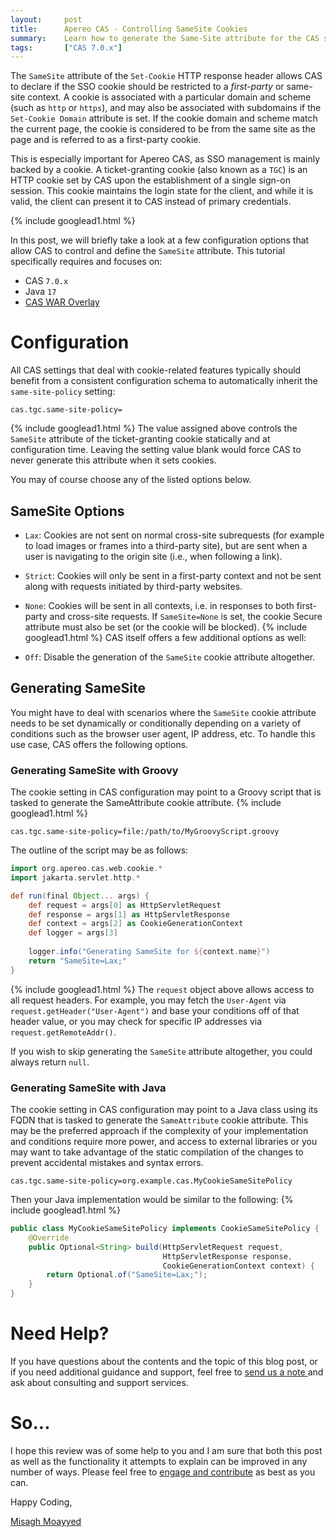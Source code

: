 ```yaml
---
layout:     post
title:      Apereo CAS - Controlling SameSite Cookies
summary:    Learn how to generate the Same-Site attribute for the CAS single sign-on cookie dynamically via Groovy or Java to accommodate older browsers and other conditions, etc. 
tags:       ["CAS 7.0.x"]
---
```


The `SameSite` attribute of the `Set-Cookie` HTTP response header allows CAS to declare if the SSO cookie should be restricted to a *first-party* or same-site context. A cookie is associated with a particular domain and scheme (such as `http` or `https`), and may also be associated with subdomains if the `Set-Cookie Domain` attribute is set. If the cookie domain and scheme match the current page, the cookie is considered to be from the same site as the page and is referred to as a first-party cookie.

This is especially important for Apereo CAS, as SSO management is mainly backed by a cookie. A ticket-granting cookie (also known as a `TGC`) is an HTTP cookie set by CAS upon the establishment of a single sign-on session. This cookie maintains the login state for the client, and while it is valid, the client can present it to CAS instead of primary credentials.

{% include googlead1.html %}

In this post, we will briefly take a look at a few configuration options that allow CAS to control and define the `SameSite` attribute. This tutorial specifically requires and focuses on:

- CAS `7.0.x`
- Java `17`
- [CAS WAR Overlay](https://github.com/apereo/cas-overlay-template)

# Configuration

All CAS settings that deal with cookie-related features typically should benefit from a consistent configuration schema to automatically inherit the `same-site-policy` setting:

```properties
cas.tgc.same-site-policy=
```
{% include googlead1.html %}
The value assigned above controls the `SameSite` attribute of the ticket-granting cookie statically and at configuration time. Leaving the setting value blank would force CAS to never generate this attribute when it sets cookies. 

You may of course choose any of the listed options below.

## SameSite Options

- `Lax`: Cookies are not sent on normal cross-site subrequests (for example to load images or frames into a third-party site), but are sent when a user is navigating to the origin site (i.e., when following a link).
- `Strict`: Cookies will only be sent in a first-party context and not be sent along with requests initiated by third-party websites.
- `None`: Cookies will be sent in all contexts, i.e. in responses to both first-party and cross-site requests. If `SameSite=None` is set, the cookie Secure attribute must also be set (or the cookie will be blocked).
{% include googlead1.html %}
CAS itself offers a few additional options as well:

- `Off`: Disable the generation of the `SameSite` cookie attribute altogether.

## Generating SameSite

You might have to deal with scenarios where the `SameSite` cookie attribute needs to be set dynamically or conditionally depending on a variety of conditions such as the browser user agent, IP address, etc. To handle this use case, CAS offers the following options.

### Generating SameSite with Groovy

The cookie setting in CAS configuration may point to a Groovy script that is tasked to generate the SameAttribute cookie attribute. 
{% include googlead1.html %}
```properties
cas.tgc.same-site-policy=file:/path/to/MyGroovyScript.groovy
```

The outline of the script may be as follows:

```groovy
import org.apereo.cas.web.cookie.*
import jakarta.servlet.http.*

def run(final Object... args) {
    def request = args[0] as HttpServletRequest
    def response = args[1] as HttpServletResponse
    def context = args[2] as CookieGenerationContext
    def logger = args[3]
    
    logger.info("Generating SameSite for ${context.name}")
    return "SameSite=Lax;"
}
```
{% include googlead1.html %}
The `request` object above allows access to all request headers. For example, you may fetch the `User-Agent` via `request.getHeader("User-Agent")` and base your conditions off of that header value, or you may check for specific IP addresses via `request.getRemoteAddr()`. 

If you wish to skip generating the `SameSite` attribute altogether, you could always return `null`.

### Generating SameSite with Java

The cookie setting in CAS configuration may point to a Java class using its FQDN that is tasked to generate the `SameAttribute` cookie attribute. This may be the preferred approach if the complexity of your implementation and conditions require more power, and access to external libraries or you may want to take advantage of the static compilation of the changes to prevent accidental mistakes and syntax errors.

```properties
cas.tgc.same-site-policy=org.example.cas.MyCookieSameSitePolicy
```

Then your Java implementation would be similar to the following:
{% include googlead1.html %}
```java
public class MyCookieSameSitePolicy implements CookieSameSitePolicy {
    @Override
    public Optional<String> build(HttpServletRequest request, 
                                  HttpServletResponse response, 
                                  CookieGenerationContext context) {
        return Optional.of("SameSite=Lax;");
    }
}
```

# Need Help?

If you have questions about the contents and the topic of this blog post, or if you need additional guidance and support, feel free to [send us a note ](/#contact-section-header) and ask about consulting and support services.

# So...

I hope this review was of some help to you and I am sure that both this post as well as the functionality it attempts to explain can be improved in any number of ways. Please feel free to [engage and contribute][contribguide] as best as you can.

Happy Coding,

[Misagh Moayyed](https://fawnoos.com)

[contribguide]: https://apereo.github.io/cas/developer/Contributor-Guidelines.html